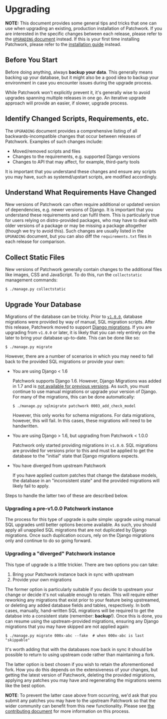 # Upgrading

**NOTE:** This document provides some general tips and tricks that one can use
when upgrading an existing, production installation of Patchwork. If you are
interested in the specific changes between each release, please refer to the
[`UPGRADING` document][gh-upgrading] instead. If this is your first time
installing Patchwork, please refer to the
[installation guide][doc-installation] instead.

## Before You Start

Before doing anything, always **backup your data**. This generally means
backing up your database, but it might also be a good idea to backup your
environment in case you encounter issues during the upgrade process.

While Patchwork won't explicitly prevent it, it's generally wise to avoid
upgrades spanning multiple releases in one go. An iterative upgrade approach
will provide an easier, if slower, upgrade process.

## Identify Changed Scripts, Requirements, etc.

The `UPGRADING` document provides a comprehensive listing of all
backwards-incompatible changes that occur between releases of Patchwork.
Examples of such changes include:

* Moved/removed scripts and files
* Changes to the requirements, e.g. supported Django versions
* Changes to API that may affect, for example, third-party tools

It is important that you understand these changes and ensure any scripts you
may have, such as systemd/upstart scripts, are modified accordingly.

## Understand What Requirements Have Changed

New versions of Patchwork can often require additional or updated version of
dependencies, e.g. newer versions of Django. It is important that you
understand these requirements and can fulfil them. This is particularly true
for users relying on distro-provided packages, who may have to deal with older
versions of a package or may be missing a package altogether (though we try to
avoid this). Such changes are usually listed in the `UPGRADING` document, but
you can also diff the `requirements.txt` files in each release for comparison.

## Collect Static Files

New versions of Patchwork generally contain changes to the additional files
like images, CSS and JavaScript. To do this, run the `collectstatic`
management commands:

    $ ./manage.py collectstatic

## Upgrade Your Database

Migrations of the database can be tricky. Prior to [`v1.0.0`][gh-v1], database
migrations were provided by way of manual, SQL migration scripts. After this
release, Patchwork moved to support [Django migrations][ref-django-migrate].
If you are upgrading from `v1.0.0` or later, it is likely that you can rely
entirely on the later to bring your database up-to-date. This can be done like
so:

    $ ./manage.py migrate

However, there are a number of scenarios in which you may need to fall back to
the provided SQL migrations or provide your own:

* You are using Django < 1.6

  Patchwork supports Django 1.6. However, Django Migrations was added in 1.7
  and is [not available for previous versions][ref-south2]. As such, you must
  continue to use manual migrations or upgrade your version of Django. For
  many of the migrations, this can be done automatically:

      $ ./manage.py sqlmigrate patchwork 0003_add_check_model

  However, this only works for schema migrations. For data migrations,
  however, this will fail. In this cases, these migrations will need to be
  handwritten.

* You are using Django > 1.6, but upgrading from Patchwork < 1.0.0

  Patchwork only started providing migrations in `v1.0.0`. SQL migrations are
  provided for versions prior to this and must be applied to get the database
  to the "initial" state that Django migrations expects.

* You have diverged from upstream Patchwork

  If you have applied custom patches that change the database models, the
  database in an "inconsistent state" and the provided migrations will likely
  fail to apply.

Steps to handle the latter two of these are described below.

### Upgrading a pre-v1.0.0 Patchwork instance

The process for this type of upgrade is quite simple: upgrade using manual
SQL upgrades until better options become available. As such, you should apply
all unapplied SQL migrations that are not duplicated by Django migrations.
Once such duplication occurs, rely on the Django migrations only and continue
to do so going forward.

### Upgrading a "diverged" Patchwork instance

This type of upgrade is a little trickier. There are two options you can take:

1. Bring your Patchwork instance back in sync with upstream
2. Provide your own migrations

The former option is particularly suitable if you decide to upstream your
change or decide it's not valuable enough to retain. This will require either
reworking any migrations that exist prior to your feature being upstreamed, or
deleting any added database fields and tables, respectively. In both cases,
manually, hand-written SQL migrations will be required to get the databse into
a consistent state (remember: **backup**!). Once this is done, you can resume
using the upstream-provided migrations, ensuring any Django migrations that you
may have skipped are not applied again:

    $ ./manage.py migrate 000x-abc --fake  # when 000x-abc is last "skippable"

It's worth adding that with the databases now back in sync it should be
possible to return to using upstream code rather than maintaining a fork.

The latter option is best chosen if you wish to retain the aforementioned fork.
How you do this depends on the extensiveness of your changes, but getting the
latest version of Patchwork, deleting the provided migrations, applying any
patches you may have and regenerating the migrations seems like the best
option.

**NOTE**: To prevent the latter case above from occurring, we'd ask that you
submit any patches you may have to the upstream Patchwork so that the wider
community can benefit from this new functionality. Please see
[the contributing document][doc-contributing] for more information on this
process.

[doc-installation]: installation.md
[doc-contributing]: ../development/contributing.md
[gh-upgrading]: https://github.com/getpatchwork/patchwork/blob/master/UPGRADING.md
[gh-v1]: https://github.com/getpatchwork/patchwork/releases/tag/v1.0.0
[ref-django-migrate]: https://docs.djangoproject.com/en/1.8/topics/migrations/
[ref-south2]: http://blog.allenap.me/2015/05/south-south-2-and-django-migrations.html
